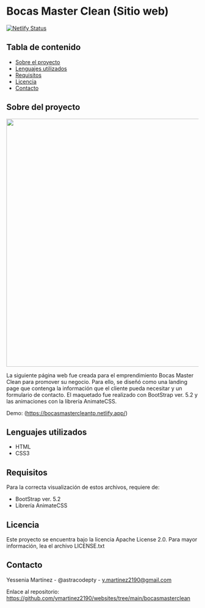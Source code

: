 # Bocas Master Clean (Sitio web)
[![Netlify Status](https://api.netlify.com/api/v1/badges/c9aa7e01-ab0d-4b47-abed-7094ed011877/deploy-status)](https://app.netlify.com/sites/bocasmastercleantp/deploys)
## Tabla de contenido
- [Sobre el proyecto](https://github.com/ymartinez2190/websites/edit/main/bocasmasterclean/README.md#sobre-del-proyecto)
- [Lenguajes utilizados](https://github.com/ymartinez2190/websites/edit/main/bocasmasterclean/README.md#lenguajes-utilizados)
- [Requisitos](https://github.com/ymartinez2190/websites/edit/main/bocasmasterclean/README.md#requisitos)
- [Licencia](https://github.com/ymartinez2190/websites/edit/main/bocasmasterclean/README.md#licencia)
- [Contacto](https://github.com/ymartinez2190/websites/edit/main/bocasmasterclean/README.md#contacto)

## Sobre del proyecto
<p align="center">
<img src="https://github.com/ymartinez2190/Bocas-master-clean-website/blob/main/img/Bocas-master-clean-website-complete-screenshot.png" width="700" height="650">
</p>
La siguiente página web fue creada para el emprendimiento Bocas Master Clean para promover su negocio. Para ello, se diseñó como una landing page que contenga la información que el cliente pueda necesitar y un formulario de contacto. El maquetado fue realizado con BootStrap ver. 5.2 y las animaciones con la librería AnimateCSS.

Demo: (https://bocasmastercleantp.netlify.app/)

## Lenguajes utilizados
 - HTML
 - CSS3

## Requisitos
Para la correcta visualización de estos archivos, requiere de:
- BootStrap ver. 5.2
- Librería AnimateCSS

## Licencia
Este proyecto se encuentra bajo la licencia Apache License 2.0. Para mayor información, lea el archivo LICENSE.txt

## Contacto
Yessenia Martínez - @astracodepty - y.martinez2190@gmail.com

Enlace al repositorio: https://github.com/ymartinez2190/websites/tree/main/bocasmasterclean
